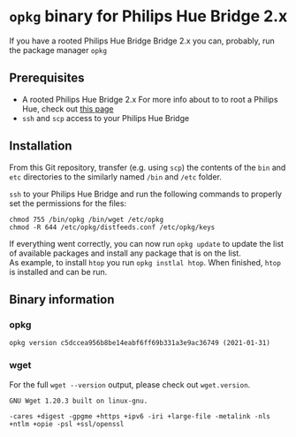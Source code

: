 # `opkg` binary for Philips Hue Bridge 2.x

If you have a rooted Philips Hue Bridge Bridge 2.x you can, probably, run the package manager `opkg`


## Prerequisites
* A rooted Philips Hue Bridge 2.x For more info about to to root a Philips Hue, check out [this page](http://colinoflynn.com/2016/07/getting-root-on-philips-hue-bridge-2-0/)
* `ssh` and `scp` access to your Philips Hue Bridge

## Installation
From this Git repository, transfer (e.g. using `scp`) the contents of the `bin` and `etc` directories to the similarly named `/bin` and `/etc` folder.

`ssh` to your Philips Hue Bridge and run the following commands to properly set the permissions for the files:  
```
chmod 755 /bin/opkg /bin/wget /etc/opkg
chmod -R 644 /etc/opkg/distfeeds.conf /etc/opkg/keys
```

If everything went correctly, you can now run `opkg update` to update the list of available packages and install any package that is on the list.  
As example, to install `htop` you run `opkg instlal htop`. When finished, `htop` is installed and can be run.
  
## Binary information
### opkg
`opkg version c5dccea956b8be14eabf6ff69b331a3e9ac36749 (2021-01-31)`

### wget
For the full `wget --version` output, please check out `wget.version`.
``` 
GNU Wget 1.20.3 built on linux-gnu.

-cares +digest -gpgme +https +ipv6 -iri +large-file -metalink -nls 
+ntlm +opie -psl +ssl/openssl 
```
